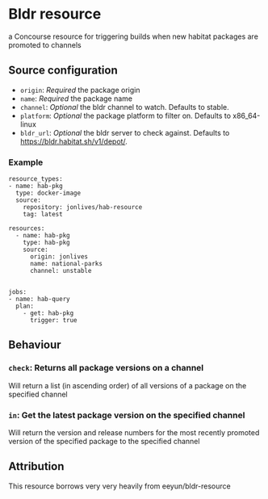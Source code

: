# Bldr resource

a Concourse resource for triggering builds when new habitat packages are promoted to channels

## Source configuration

* `origin`: _Required_ the package origin
* `name`: _Required_ the package name
* `channel`: _Optional_ the bldr channel to watch. Defaults to stable.
* `platform`: _Optional_ the package platform to filter on. Defaults to x86_64-linux
* `bldr_url`: _Optional_ the bldr server to check against. Defaults to https://bldr.habitat.sh/v1/depot/.

### Example

```
resource_types:
- name: hab-pkg
  type: docker-image
  source:
    repository: jonlives/hab-resource
    tag: latest
    
resources:
  - name: hab-pkg
    type: hab-pkg
    source:
      origin: jonlives
      name: national-parks
      channel: unstable


jobs:
- name: hab-query
  plan:
    - get: hab-pkg
      trigger: true
```

## Behaviour

### `check`: Returns all package versions on a channel
Will return a list (in ascending order) of all versions of a package on the specified channel

### `in`: Get the latest package version on the specified channel
Will return the version and release numbers for the most recently promoted version of the specified package to the specified channel

## Attribution
This resource borrows very very heavily from eeyun/bldr-resource
